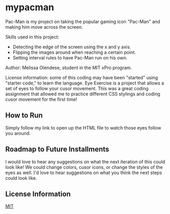 # mypacman
Pac-Man is my project on taking the popular gaming icon "Pac-Man" and making him move across the screen.

Skills used in this project:
 - Detecting the edge of the screen using the x and y axis.
 - Flipping the images around when reaching a certain point.
 - Setting interval rules to have Pac-Man run on his own.
 
 Author: Melissa Olendese, student in the MIT xPro program.
 
 License information: some of this coding may have been "started" using "starter code," to learn the language.
 Eye Exercise is a project that allows a set of eyes to follow your cusor movement.  This was a great coding assignment that allowed me to practice different CSS stylings and coding cusor movement for the first time!
## How to Run
Simply follow my link to open up the HTML file to watch those eyes follow you around.
## Roadmap to Future Installments
I would love to hear any suggestions on what the next iteration of this could look like!  We could change colors, cusor icons, or change the styles of the eyes as well.  I'd love to hear suggestions on what you think the next steps could look like.
## License Information
[MIT](https://choosealicense.com/licenses/mit/)
